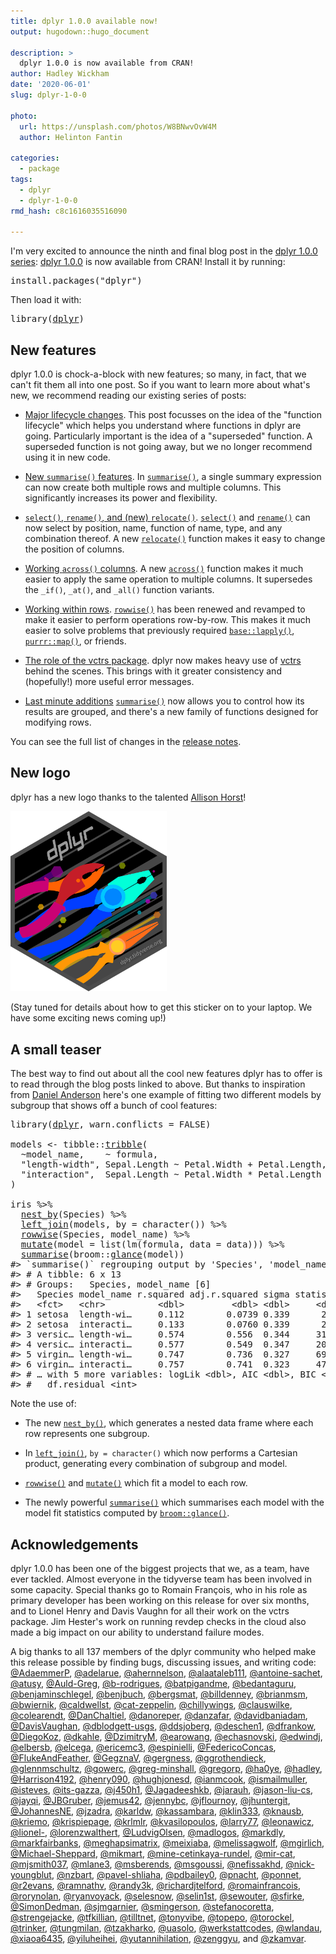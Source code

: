 ```yaml
---
title: dplyr 1.0.0 available now!
output: hugodown::hugo_document

description: > 
  dplyr 1.0.0 is now available from CRAN!
author: Hadley Wickham
date: '2020-06-01'
slug: dplyr-1-0-0

photo:
  url: https://unsplash.com/photos/W8BNwvOvW4M
  author: Helinton Fantin

categories:
  - package
tags:
  - dplyr
  - dplyr-1-0-0
rmd_hash: c8c1616035516090

---
```


I'm very excited to announce the ninth and final blog post in the [dplyr 1.0.0 series](/tags/dplyr-1-0-0): [dplyr 1.0.0](http://dplyr.tidyverse.org/) is now available from CRAN! Install it by running:

<pre class='downlit'>
<span class='fu'>install.packages</span>(<span class='st'>"dplyr"</span>)
</pre>

Then load it with:

<pre class='downlit'>
<span class='fu'>library</span>(<span class='kw'><a href='https://dplyr.tidyverse.org/reference'>dplyr</a></span>)
</pre>

New features
------------

dplyr 1.0.0 is chock-a-block with new features; so many, in fact, that we can't fit them all into one post. So if you want to learn more about what's new, we recommend reading our existing series of posts:

-   [Major lifecycle changes](/blog/2020/03/dplyr-1-0-0-is-coming-soon/). This post focusses on the idea of the "function lifecycle" which helps you understand where functions in dplyr are going. Particularly important is the idea of a "superseded" function. A superseded function is not going away, but we no longer recommend using it in new code.

-   [New `summarise()` features](/blog/2020/03/dplyr-1-0-0-summarise/). In [`summarise()`](https://dplyr.tidyverse.org/reference/summarise.html), a single summary expression can now create both multiple rows and multiple columns. This significantly increases its power and flexibility.

-   [`select()`, `rename()`, and (new) `relocate()`](/blog/2020/03/dplyr-1-0-0-select-rename-relocate/). [`select()`](https://dplyr.tidyverse.org/reference/select.html) and [`rename()`](https://dplyr.tidyverse.org/reference/rename.html) can now select by position, name, function of name, type, and any combination thereof. A new [`relocate()`](https://dplyr.tidyverse.org/reference/relocate.html) function makes it easy to change the position of columns.

-   [Working `across()` columns](/blog/2020/04/dplyr-1-0-0-colwise/). A new [`across()`](https://dplyr.tidyverse.org/reference/across.html) function makes it much easier to apply the same operation to multiple columns. It supersedes the `_if()`, `_at()`, and `_all()` function variants.

-   [Working within rows](/blog/2020/04/dplyr-1-0-0-rowwise/). [`rowwise()`](https://dplyr.tidyverse.org/reference/rowwise.html) has been renewed and revamped to make it easier to perform operations row-by-row. This makes it much easier to solve problems that previously required [`base::lapply()`](https://rdrr.io/r/base/lapply.html), [`purrr::map()`](https://purrr.tidyverse.org/reference/map.html), or friends.

-   [The role of the vctrs package](/blog/2020/04/dplyr-1-0-0-and-vctrs/). dplyr now makes heavy use of [vctrs](http://vctrs.r-lib.org/) behind the scenes. This brings with it greater consistency and (hopefully!) more useful error messages.

-   [Last minute additions](/blog/2020/05/dplyr-1-0-0-last-minute-additions/) [`summarise()`](https://dplyr.tidyverse.org/reference/summarise.html) now allows you to control how its results are grouped, and there's a new family of functions designed for modifying rows.

You can see the full list of changes in the [release notes](https://github.com/tidyverse/dplyr/releases/tag/v1.0.0).

New logo
--------

dplyr has a new logo thanks to the talented [Allison Horst](https://allisonhorst.github.io)!

<img src="dplyr.png" width="250" alt="New dplyr logo" /> 

(Stay tuned for details about how to get this sticker on to your laptop. We have some exciting news coming up!)

A small teaser
--------------

The best way to find out about all the cool new features dplyr has to offer is to read through the blog posts linked to above. But thanks to inspiration from [Daniel Anderson](https://twitter.com/datalorax_/status/1258208502960422914) here's one example of fitting two different models by subgroup that shows off a bunch of cool features:

<pre class='downlit'>
<span class='fu'>library</span>(<span class='kw'><a href='https://dplyr.tidyverse.org/reference'>dplyr</a></span>, warn.conflicts = <span class='fl'>FALSE</span>)

<span class='kw'>models</span> <span class='op'>&lt;-</span> <span class='kw'>tibble</span>::<span class='fu'><a href='https://tibble.tidyverse.org/reference/tribble.html'>tribble</a></span>(
  <span class='op'>~</span><span class='kw'>model_name</span>,    <span class='op'>~</span> <span class='kw'>formula</span>,
  <span class='st'>"length-width"</span>, <span class='kw'>Sepal.Length</span> <span class='op'>~</span> <span class='kw'>Petal.Width</span> <span class='op'>+</span> <span class='kw'>Petal.Length</span>,
  <span class='st'>"interaction"</span>,  <span class='kw'>Sepal.Length</span> <span class='op'>~</span> <span class='kw'>Petal.Width</span> <span class='op'>*</span> <span class='kw'>Petal.Length</span>
)

<span class='kw'>iris</span> <span class='op'>%&gt;%</span> 
  <span class='fu'><a href='https://dplyr.tidyverse.org/reference/nest_by.html'>nest_by</a></span>(<span class='kw'>Species</span>) <span class='op'>%&gt;%</span> 
  <span class='fu'><a href='https://dplyr.tidyverse.org/reference/mutate-joins.html'>left_join</a></span>(<span class='kw'>models</span>, by = <span class='fu'>character</span>()) <span class='op'>%&gt;%</span> 
  <span class='fu'><a href='https://dplyr.tidyverse.org/reference/rowwise.html'>rowwise</a></span>(<span class='kw'>Species</span>, <span class='kw'>model_name</span>) <span class='op'>%&gt;%</span> 
  <span class='fu'><a href='https://dplyr.tidyverse.org/reference/mutate.html'>mutate</a></span>(model = <span class='fu'>list</span>(<span class='fu'>lm</span>(<span class='kw'>formula</span>, data = <span class='kw'>data</span>))) <span class='op'>%&gt;%</span> 
  <span class='fu'><a href='https://dplyr.tidyverse.org/reference/summarise.html'>summarise</a></span>(<span class='kw'>broom</span>::<span class='fu'><a href='https://rdrr.io/pkg/broom/man/reexports.html'>glance</a></span>(<span class='kw'>model</span>))
<span class='co'>#&gt; `summarise()` regrouping output by 'Species', 'model_name' (override with `.groups` argument)</span>
<span class='co'>#&gt; # A tibble: 6 x 13</span>
<span class='co'>#&gt; # Groups:   Species, model_name [6]</span>
<span class='co'>#&gt;   Species model_name r.squared adj.r.squared sigma statistic  p.value    df</span>
<span class='co'>#&gt;   &lt;fct&gt;   &lt;chr&gt;          &lt;dbl&gt;         &lt;dbl&gt; &lt;dbl&gt;     &lt;dbl&gt;    &lt;dbl&gt; &lt;int&gt;</span>
<span class='co'>#&gt; 1 setosa  length-wi…     0.112        0.0739 0.339      2.96 6.18e- 2     3</span>
<span class='co'>#&gt; 2 setosa  interacti…     0.133        0.0760 0.339      2.34 8.54e- 2     4</span>
<span class='co'>#&gt; 3 versic… length-wi…     0.574        0.556  0.344     31.7  1.92e- 9     3</span>
<span class='co'>#&gt; 4 versic… interacti…     0.577        0.549  0.347     20.9  1.11e- 8     4</span>
<span class='co'>#&gt; 5 virgin… length-wi…     0.747        0.736  0.327     69.3  9.50e-15     3</span>
<span class='co'>#&gt; 6 virgin… interacti…     0.757        0.741  0.323     47.8  3.54e-14     4</span>
<span class='co'>#&gt; # … with 5 more variables: logLik &lt;dbl&gt;, AIC &lt;dbl&gt;, BIC &lt;dbl&gt;, deviance &lt;dbl&gt;,</span>
<span class='co'>#&gt; #   df.residual &lt;int&gt;</span>
</pre>

Note the use of:

-   The new [`nest_by()`](https://dplyr.tidyverse.org/reference/nest_by.html), which generates a nested data frame where each row represents one subgroup.

-   In [`left_join()`](https://dplyr.tidyverse.org/reference/mutate-joins.html), `by = character()` which now performs a Cartesian product, generating every combination of subgroup and model.

-   [`rowwise()`](https://dplyr.tidyverse.org/reference/rowwise.html) and [`mutate()`](https://dplyr.tidyverse.org/reference/mutate.html) which fit a model to each row.

-   The newly powerful [`summarise()`](https://dplyr.tidyverse.org/reference/summarise.html) which summarises each model with the model fit statistics computed by [`broom::glance()`](https://rdrr.io/pkg/broom/man/reexports.html).

Acknowledgements
----------------

dplyr 1.0.0 has been one of the biggest projects that we, as a team, have ever tackled. Almost everyone in the tidyverse team has been involved in some capacity. Special thanks go to Romain François, who in his role as primary developer has been working on this release for over six months, and to Lionel Henry and Davis Vaughn for all their work on the vctrs package. Jim Hester's work on running revdep checks in the cloud also made a big impact on our ability to understand failure modes.

A big thanks to all 137 members of the dplyr community who helped make this release possible by finding bugs, discussing issues, and writing code: [@AdaemmerP](https://github.com/AdaemmerP), [@adelarue](https://github.com/adelarue), [@ahernnelson](https://github.com/ahernnelson), [@alaataleb111](https://github.com/alaataleb111), [@antoine-sachet](https://github.com/antoine-sachet), [@atusy](https://github.com/atusy), [@Auld-Greg](https://github.com/Auld-Greg), [@b-rodrigues](https://github.com/b-rodrigues), [@batpigandme](https://github.com/batpigandme), [@bedantaguru](https://github.com/bedantaguru), [@benjaminschlegel](https://github.com/benjaminschlegel), [@benjbuch](https://github.com/benjbuch), [@bergsmat](https://github.com/bergsmat), [@billdenney](https://github.com/billdenney), [@brianmsm](https://github.com/brianmsm), [@bwiernik](https://github.com/bwiernik), [@caldwellst](https://github.com/caldwellst), [@cat-zeppelin](https://github.com/cat-zeppelin), [@chillywings](https://github.com/chillywings), [@clauswilke](https://github.com/clauswilke), [@colearendt](https://github.com/colearendt), [@DanChaltiel](https://github.com/DanChaltiel), [@danoreper](https://github.com/danoreper), [@danzafar](https://github.com/danzafar), [@davidbaniadam](https://github.com/davidbaniadam), [@DavisVaughan](https://github.com/DavisVaughan), [@dblodgett-usgs](https://github.com/dblodgett-usgs), [@ddsjoberg](https://github.com/ddsjoberg), [@deschen1](https://github.com/deschen1), [@dfrankow](https://github.com/dfrankow), [@DiegoKoz](https://github.com/DiegoKoz), [@dkahle](https://github.com/dkahle), [@DzimitryM](https://github.com/DzimitryM), [@earowang](https://github.com/earowang), [@echasnovski](https://github.com/echasnovski), [@edwindj](https://github.com/edwindj), [@elbersb](https://github.com/elbersb), [@elcega](https://github.com/elcega), [@ericemc3](https://github.com/ericemc3), [@espinielli](https://github.com/espinielli), [@FedericoConcas](https://github.com/FedericoConcas), [@FlukeAndFeather](https://github.com/FlukeAndFeather), [@GegznaV](https://github.com/GegznaV), [@gergness](https://github.com/gergness), [@ggrothendieck](https://github.com/ggrothendieck), [@glennmschultz](https://github.com/glennmschultz), [@gowerc](https://github.com/gowerc), [@greg-minshall](https://github.com/greg-minshall), [@gregorp](https://github.com/gregorp), [@ha0ye](https://github.com/ha0ye), [@hadley](https://github.com/hadley), [@Harrison4192](https://github.com/Harrison4192), [@henry090](https://github.com/henry090), [@hughjonesd](https://github.com/hughjonesd), [@ianmcook](https://github.com/ianmcook), [@ismailmuller](https://github.com/ismailmuller), [@isteves](https://github.com/isteves), [@its-gazza](https://github.com/its-gazza), [@j450h1](https://github.com/j450h1), [@Jagadeeshkb](https://github.com/Jagadeeshkb), [@jarauh](https://github.com/jarauh), [@jason-liu-cs](https://github.com/jason-liu-cs), [@jayqi](https://github.com/jayqi), [@JBGruber](https://github.com/JBGruber), [@jemus42](https://github.com/jemus42), [@jennybc](https://github.com/jennybc), [@jflournoy](https://github.com/jflournoy), [@jhuntergit](https://github.com/jhuntergit), [@JohannesNE](https://github.com/JohannesNE), [@jzadra](https://github.com/jzadra), [@karldw](https://github.com/karldw), [@kassambara](https://github.com/kassambara), [@klin333](https://github.com/klin333), [@knausb](https://github.com/knausb), [@kriemo](https://github.com/kriemo), [@krispiepage](https://github.com/krispiepage), [@krlmlr](https://github.com/krlmlr), [@kvasilopoulos](https://github.com/kvasilopoulos), [@larry77](https://github.com/larry77), [@leonawicz](https://github.com/leonawicz), [@lionel-](https://github.com/lionel-), [@lorenzwalthert](https://github.com/lorenzwalthert), [@LudvigOlsen](https://github.com/LudvigOlsen), [@madlogos](https://github.com/madlogos), [@markdly](https://github.com/markdly), [@markfairbanks](https://github.com/markfairbanks), [@meghapsimatrix](https://github.com/meghapsimatrix), [@meixiaba](https://github.com/meixiaba), [@melissagwolf](https://github.com/melissagwolf), [@mgirlich](https://github.com/mgirlich), [@Michael-Sheppard](https://github.com/Michael-Sheppard), [@mikmart](https://github.com/mikmart), [@mine-cetinkaya-rundel](https://github.com/mine-cetinkaya-rundel), [@mir-cat](https://github.com/mir-cat), [@mjsmith037](https://github.com/mjsmith037), [@mlane3](https://github.com/mlane3), [@msberends](https://github.com/msberends), [@msgoussi](https://github.com/msgoussi), [@nefissakhd](https://github.com/nefissakhd), [@nick-youngblut](https://github.com/nick-youngblut), [@nzbart](https://github.com/nzbart), [@pavel-shliaha](https://github.com/pavel-shliaha), [@pdbailey0](https://github.com/pdbailey0), [@pnacht](https://github.com/pnacht), [@ponnet](https://github.com/ponnet), [@r2evans](https://github.com/r2evans), [@ramnathv](https://github.com/ramnathv), [@randy3k](https://github.com/randy3k), [@richardjtelford](https://github.com/richardjtelford), [@romainfrancois](https://github.com/romainfrancois), [@rorynolan](https://github.com/rorynolan), [@ryanvoyack](https://github.com/ryanvoyack), [@selesnow](https://github.com/selesnow), [@selin1st](https://github.com/selin1st), [@sewouter](https://github.com/sewouter), [@sfirke](https://github.com/sfirke), [@SimonDedman](https://github.com/SimonDedman), [@sjmgarnier](https://github.com/sjmgarnier), [@smingerson](https://github.com/smingerson), [@stefanocoretta](https://github.com/stefanocoretta), [@strengejacke](https://github.com/strengejacke), [@tfkillian](https://github.com/tfkillian), [@tilltnet](https://github.com/tilltnet), [@tonyvibe](https://github.com/tonyvibe), [@topepo](https://github.com/topepo), [@torockel](https://github.com/torockel), [@trinker](https://github.com/trinker), [@tungmilan](https://github.com/tungmilan), [@tzakharko](https://github.com/tzakharko), [@uasolo](https://github.com/uasolo), [@werkstattcodes](https://github.com/werkstattcodes), [@wlandau](https://github.com/wlandau), [@xiaoa6435](https://github.com/xiaoa6435), [@yiluheihei](https://github.com/yiluheihei), [@yutannihilation](https://github.com/yutannihilation), [@zenggyu](https://github.com/zenggyu), and [@zkamvar](https://github.com/zkamvar).
